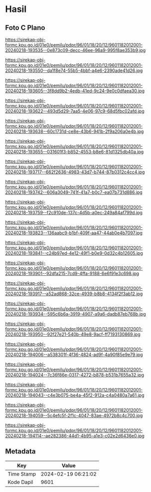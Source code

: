 # Hasil

## Foto C Plano

https://sirekap-obj-formc.kpu.go.id/01e0/pemilu/pdpr/96/01/18/20/12/9601182012001-20240218-193535--0e873c09-decc-46ee-96a9-995f8ae353b9.jpg

https://sirekap-obj-formc.kpu.go.id/01e0/pemilu/pdpr/96/01/18/20/12/9601182012001-20240218-193550--da1f8e74-55b5-4bbf-a4e6-2390ade41d26.jpg

https://sirekap-obj-formc.kpu.go.id/01e0/pemilu/pdpr/96/01/18/20/12/9601182012001-20240218-193605--3f8dd9b2-4edb-41ed-9c24-9e0c0dfaea30.jpg

https://sirekap-obj-formc.kpu.go.id/01e0/pemilu/pdpr/96/01/18/20/12/9601182012001-20240218-193622--493d5d29-7aa5-4e06-97c9-68d5fbc02afd.jpg

https://sirekap-obj-formc.kpu.go.id/01e0/pemilu/pdpr/96/01/18/20/12/9601182012001-20240218-193638--60c1731d-ce8e-43b6-941b-2f9a206a0e4b.jpg

https://sirekap-obj-formc.kpu.go.id/01e0/pemilu/pdpr/96/01/18/20/12/9601182012001-20240218-193655--031601f3-b852-4553-b8e6-81d1325db40a.jpg

https://sirekap-obj-formc.kpu.go.id/01e0/pemilu/pdpr/96/01/18/20/12/9601182012001-20240218-193717--662f2636-4983-43d7-b744-87b0312c4cc4.jpg

https://sirekap-obj-formc.kpu.go.id/01e0/pemilu/pdpr/96/01/18/20/12/9601182012001-20240218-193742--606a3049-741f-41a7-b0c7-ea07b731d886.jpg

https://sirekap-obj-formc.kpu.go.id/01e0/pemilu/pdpr/96/01/18/20/12/9601182012001-20240218-193759--f2c910de-137c-4d5b-a0ec-249a84af799d.jpg

https://sirekap-obj-formc.kpu.go.id/01e0/pemilu/pdpr/96/01/18/20/12/9601182012001-20240218-193823--136aabc9-b1bf-409f-aa47-44ab0e4b7097.jpg

https://sirekap-obj-formc.kpu.go.id/01e0/pemilu/pdpr/96/01/18/20/12/9601182012001-20240218-193841--c24b97ed-4e12-49f1-b0e9-0d32c4b12605.jpg

https://sirekap-obj-formc.kpu.go.id/01e0/pemilu/pdpr/96/01/18/20/12/9601182012001-20240218-193901--92dfa215-7cd9-4ffa-9188-6e6f91e3c698.jpg

https://sirekap-obj-formc.kpu.go.id/01e0/pemilu/pdpr/96/01/18/20/12/9601182012001-20240218-193917--a52ad868-32ce-4939-b8b8-4134f2f3ab12.jpg

https://sirekap-obj-formc.kpu.go.id/01e0/pemilu/pdpr/96/01/18/20/12/9601182012001-20240218-193934--595c6b6a-3919-4907-a9a6-dadb87eb768b.jpg

https://sirekap-obj-formc.kpu.go.id/01e0/pemilu/pdpr/96/01/18/20/12/9601182012001-20240218-193950--92f27e21-540b-49e8-9acf-ff7193130869.jpg

https://sirekap-obj-formc.kpu.go.id/01e0/pemilu/pdpr/96/01/18/20/12/9601182012001-20240218-194006--a538301f-4f36-4824-ad9f-4a90f85e9e79.jpg

https://sirekap-obj-formc.kpu.go.id/01e0/pemilu/pdpr/96/01/18/20/12/9601182012001-20240218-194024--7c36f86e-0317-4272-b878-b531b7655a32.jpg

https://sirekap-obj-formc.kpu.go.id/01e0/pemilu/pdpr/96/01/18/20/12/9601182012001-20240218-194043--c4e3b075-be4a-45f2-912a-c4a0480a7a61.jpg

https://sirekap-obj-formc.kpu.go.id/01e0/pemilu/pdpr/96/01/18/20/12/9601182012001-20240218-194059--5c4efc5f-2f1c-4047-83ae-4972b8c4c700.jpg

https://sirekap-obj-formc.kpu.go.id/01e0/pemilu/pdpr/96/01/18/20/12/9601182012001-20240218-194114--ae282386-44d1-4b95-a1e3-c02e2d6436e0.jpg


## Metadata

| Key        | Value               |
| ---------- | ------------------- |
| Time Stamp | 2024-02-19 06:21:02 |
| Kode Dapil | 9601                |



